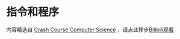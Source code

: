 # 指令和程序


内容精选自 [Crash Course Computer Science](https://www.youtube.com/watch?v=O5nskjZ_GoI) ，请点此移步[Bilibili观看](https://www.bilibili.com/video/BV1EW411u7th?p=8)